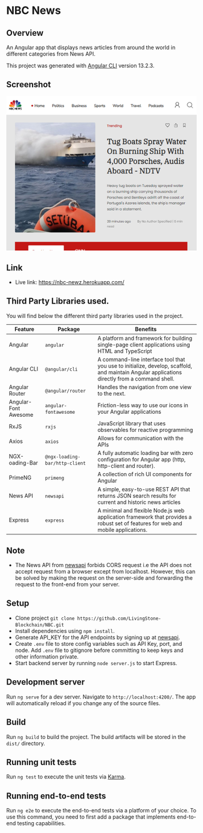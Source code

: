 # NBC News

## Overview
An Angular app that displays news articles from around the world in different categories from News API.


This project was generated with [Angular CLI](https://github.com/angular/angular-cli) version 13.2.3.


## Screenshot
![Screenshot](https://github.com/Adedeji-Taiwo/Nbc-News/blob/main/src/assets/images/Screenshot%202022-02-22%20170056.png)
  
  
## Link
- Live link: https://nbc-newz.herokuapp.com/


## Third Party Libraries used.

You will find below the different third party libraries used in the project.

| Feature  | Package | Benefits |
| ------------- | ------------- | ------------- |
| Angular  |  `angular` | A platform and framework for building single-page client applications using HTML and TypeScript |
| Angular CLI | `@angular/cli`  | A command-line interface tool that you use to initialize, develop, scaffold, and maintain Angular applications directly from a command shell. |
| Angular Router | `@angular/router`  | Handles the navigation from one view to the next. |
| Angular-Font Awesome | `angular-fontawesome`  | Friction-less way to use our icons in your Angular applications |
| RxJS | `rxjs`  | JavaScript library that uses observables for reactive programming |
| Axios | `axios`  |  Allows for communication with the APIs |
| NGX-oading-Bar | `@ngx-loading-bar/http-client`  | A fully automatic loading bar with zero configuration for Angular app (http, http-client and router).|
| PrimeNG | `primeng`  | A collection of rich UI components for Angular|
| News API | `newsapi`  | A simple, easy-to-use REST API that returns JSON search results for current and historic news articles |
| Express | `express`  | A minimal and flexible Node.js web application framework that provides a robust set of features for web and mobile applications. |



## Note
- The News API from [newsapi](https://newsapi.org/) forbids CORS request i.e the API does not accept request from a browser except from localhost. However, this can be solved by making the request on the server-side and forwarding the request to the front-end from your server.



## Setup
- Clone project `git clone https://github.com/LivingStone-Blockchain/NBC.git`
- Install dependencies using `npm install`.
- Generate API_KEY for the API endpoints by signing up at [newsapi](https://newsapi.org/).
- Create `.env` file to store config variables such as API Key, port, and node. Add `.env` file to gitignore before committing to keep keys and other information private.
- Start backend server by running `node server.js` to start Express.


## Development server

Run `ng serve` for a dev server. Navigate to `http://localhost:4200/`. The app will automatically reload if you change any of the source files.


## Build

Run `ng build` to build the project. The build artifacts will be stored in the `dist/` directory.

## Running unit tests

Run `ng test` to execute the unit tests via [Karma](https://karma-runner.github.io).

## Running end-to-end tests

Run `ng e2e` to execute the end-to-end tests via a platform of your choice. To use this command, you need to first add a package that implements end-to-end testing capabilities.

